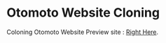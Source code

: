 # Otomoto Website Cloning

Coloning Otomoto Website
Preview site : [Right Here](https://arifintajul4.github.io/cloning-web-otomoto).
